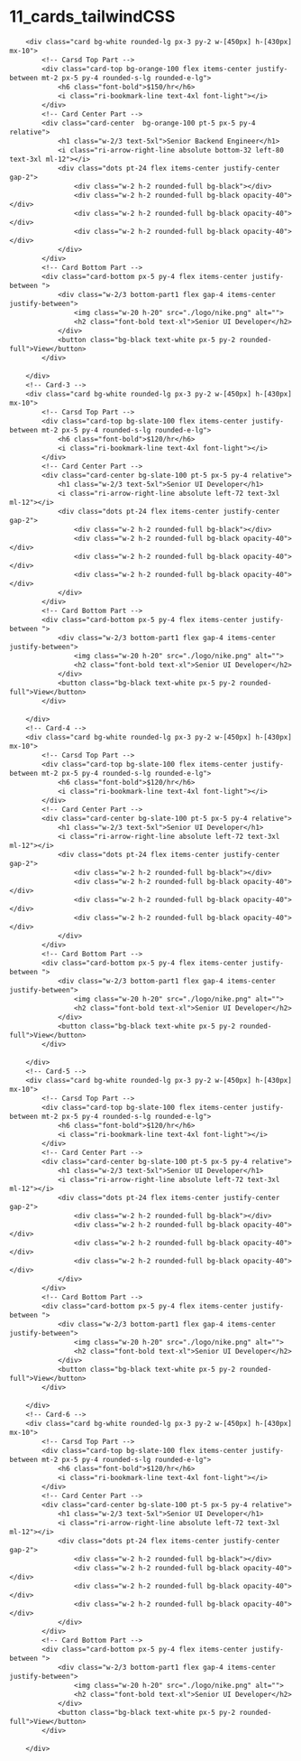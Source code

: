 # 11_cards_tailwindCSS


<!-- Card-2 -->
        <div class="card bg-white rounded-lg px-3 py-2 w-[450px] h-[430px] mx-10">
            <!-- Carsd Top Part -->
            <div class="card-top bg-orange-100 flex items-center justify-between mt-2 px-5 py-4 rounded-s-lg rounded-e-lg">
                <h6 class="font-bold">$150/hr</h6>
                <i class="ri-bookmark-line text-4xl font-light"></i>
            </div>
            <!-- Card Center Part -->
            <div class="card-center  bg-orange-100 pt-5 px-5 py-4 relative">
                <h1 class="w-2/3 text-5xl">Senior Backend Engineer</h1>
                <i class="ri-arrow-right-line absolute bottom-32 left-80 text-3xl ml-12"></i>
                <div class="dots pt-24 flex items-center justify-center gap-2">
                    <div class="w-2 h-2 rounded-full bg-black"></div>
                    <div class="w-2 h-2 rounded-full bg-black opacity-40"></div>
                    <div class="w-2 h-2 rounded-full bg-black opacity-40"></div>
                    <div class="w-2 h-2 rounded-full bg-black opacity-40"></div>
                </div>
            </div>
            <!-- Card Bottom Part -->
            <div class="card-bottom px-5 py-4 flex items-center justify-between ">
                <div class="w-2/3 bottom-part1 flex gap-4 items-center justify-between">
                    <img class="w-20 h-20" src="./logo/nike.png" alt="">
                    <h2 class="font-bold text-xl">Senior UI Developer</h2>
                </div>
                <button class="bg-black text-white px-5 py-2 rounded-full">View</button>
            </div>
            
        </div>
        <!-- Card-3 -->
        <div class="card bg-white rounded-lg px-3 py-2 w-[450px] h-[430px] mx-10">
            <!-- Carsd Top Part -->
            <div class="card-top bg-slate-100 flex items-center justify-between mt-2 px-5 py-4 rounded-s-lg rounded-e-lg">
                <h6 class="font-bold">$120/hr</h6>
                <i class="ri-bookmark-line text-4xl font-light"></i>
            </div>
            <!-- Card Center Part -->
            <div class="card-center bg-slate-100 pt-5 px-5 py-4 relative">
                <h1 class="w-2/3 text-5xl">Senior UI Developer</h1>
                <i class="ri-arrow-right-line absolute left-72 text-3xl ml-12"></i>
                <div class="dots pt-24 flex items-center justify-center gap-2">
                    <div class="w-2 h-2 rounded-full bg-black"></div>
                    <div class="w-2 h-2 rounded-full bg-black opacity-40"></div>
                    <div class="w-2 h-2 rounded-full bg-black opacity-40"></div>
                    <div class="w-2 h-2 rounded-full bg-black opacity-40"></div>
                </div>
            </div>
            <!-- Card Bottom Part -->
            <div class="card-bottom px-5 py-4 flex items-center justify-between ">
                <div class="w-2/3 bottom-part1 flex gap-4 items-center justify-between">
                    <img class="w-20 h-20" src="./logo/nike.png" alt="">
                    <h2 class="font-bold text-xl">Senior UI Developer</h2>
                </div>
                <button class="bg-black text-white px-5 py-2 rounded-full">View</button>
            </div>
            
        </div>
        <!-- Card-4 -->
        <div class="card bg-white rounded-lg px-3 py-2 w-[450px] h-[430px] mx-10">
            <!-- Carsd Top Part -->
            <div class="card-top bg-slate-100 flex items-center justify-between mt-2 px-5 py-4 rounded-s-lg rounded-e-lg">
                <h6 class="font-bold">$120/hr</h6>
                <i class="ri-bookmark-line text-4xl font-light"></i>
            </div>
            <!-- Card Center Part -->
            <div class="card-center bg-slate-100 pt-5 px-5 py-4 relative">
                <h1 class="w-2/3 text-5xl">Senior UI Developer</h1>
                <i class="ri-arrow-right-line absolute left-72 text-3xl ml-12"></i>
                <div class="dots pt-24 flex items-center justify-center gap-2">
                    <div class="w-2 h-2 rounded-full bg-black"></div>
                    <div class="w-2 h-2 rounded-full bg-black opacity-40"></div>
                    <div class="w-2 h-2 rounded-full bg-black opacity-40"></div>
                    <div class="w-2 h-2 rounded-full bg-black opacity-40"></div>
                </div>
            </div>
            <!-- Card Bottom Part -->
            <div class="card-bottom px-5 py-4 flex items-center justify-between ">
                <div class="w-2/3 bottom-part1 flex gap-4 items-center justify-between">
                    <img class="w-20 h-20" src="./logo/nike.png" alt="">
                    <h2 class="font-bold text-xl">Senior UI Developer</h2>
                </div>
                <button class="bg-black text-white px-5 py-2 rounded-full">View</button>
            </div>
            
        </div>
        <!-- Card-5 -->
        <div class="card bg-white rounded-lg px-3 py-2 w-[450px] h-[430px] mx-10">
            <!-- Carsd Top Part -->
            <div class="card-top bg-slate-100 flex items-center justify-between mt-2 px-5 py-4 rounded-s-lg rounded-e-lg">
                <h6 class="font-bold">$120/hr</h6>
                <i class="ri-bookmark-line text-4xl font-light"></i>
            </div>
            <!-- Card Center Part -->
            <div class="card-center bg-slate-100 pt-5 px-5 py-4 relative">
                <h1 class="w-2/3 text-5xl">Senior UI Developer</h1>
                <i class="ri-arrow-right-line absolute left-72 text-3xl ml-12"></i>
                <div class="dots pt-24 flex items-center justify-center gap-2">
                    <div class="w-2 h-2 rounded-full bg-black"></div>
                    <div class="w-2 h-2 rounded-full bg-black opacity-40"></div>
                    <div class="w-2 h-2 rounded-full bg-black opacity-40"></div>
                    <div class="w-2 h-2 rounded-full bg-black opacity-40"></div>
                </div>
            </div>
            <!-- Card Bottom Part -->
            <div class="card-bottom px-5 py-4 flex items-center justify-between ">
                <div class="w-2/3 bottom-part1 flex gap-4 items-center justify-between">
                    <img class="w-20 h-20" src="./logo/nike.png" alt="">
                    <h2 class="font-bold text-xl">Senior UI Developer</h2>
                </div>
                <button class="bg-black text-white px-5 py-2 rounded-full">View</button>
            </div>
            
        </div>
        <!-- Card-6 -->
        <div class="card bg-white rounded-lg px-3 py-2 w-[450px] h-[430px] mx-10">
            <!-- Carsd Top Part -->
            <div class="card-top bg-slate-100 flex items-center justify-between mt-2 px-5 py-4 rounded-s-lg rounded-e-lg">
                <h6 class="font-bold">$120/hr</h6>
                <i class="ri-bookmark-line text-4xl font-light"></i>
            </div>
            <!-- Card Center Part -->
            <div class="card-center bg-slate-100 pt-5 px-5 py-4 relative">
                <h1 class="w-2/3 text-5xl">Senior UI Developer</h1>
                <i class="ri-arrow-right-line absolute left-72 text-3xl ml-12"></i>
                <div class="dots pt-24 flex items-center justify-center gap-2">
                    <div class="w-2 h-2 rounded-full bg-black"></div>
                    <div class="w-2 h-2 rounded-full bg-black opacity-40"></div>
                    <div class="w-2 h-2 rounded-full bg-black opacity-40"></div>
                    <div class="w-2 h-2 rounded-full bg-black opacity-40"></div>
                </div>
            </div>
            <!-- Card Bottom Part -->
            <div class="card-bottom px-5 py-4 flex items-center justify-between ">
                <div class="w-2/3 bottom-part1 flex gap-4 items-center justify-between">
                    <img class="w-20 h-20" src="./logo/nike.png" alt="">
                    <h2 class="font-bold text-xl">Senior UI Developer</h2>
                </div>
                <button class="bg-black text-white px-5 py-2 rounded-full">View</button>
            </div>
            
        </div> 